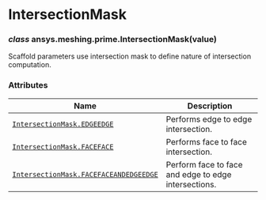 <!-- vale off -->

# IntersectionMask

<a id="ansys.meshing.prime.IntersectionMask"></a>

### *class* ansys.meshing.prime.IntersectionMask(value)

Scaffold parameters use intersection mask to define nature of intersection computation.

<!-- !! processed by numpydoc !! -->

### Attributes

| Name | Description |
|----------------------------------------------------------------------------------------------------------------------------------------------------------------|------------------------------------------------------|
| [`IntersectionMask.EDGEEDGE`](ansys.meshing.prime.IntersectionMask.EDGEEDGE.md#ansys.meshing.prime.IntersectionMask.EDGEEDGE)                                  | Performs edge to edge intersection.                  |
| [`IntersectionMask.FACEFACE`](ansys.meshing.prime.IntersectionMask.FACEFACE.md#ansys.meshing.prime.IntersectionMask.FACEFACE)                                  | Performs face to face intersection.                  |
| [`IntersectionMask.FACEFACEANDEDGEEDGE`](ansys.meshing.prime.IntersectionMask.FACEFACEANDEDGEEDGE.md#ansys.meshing.prime.IntersectionMask.FACEFACEANDEDGEEDGE) | Perform face to face and edge to edge intersections. |
<!-- vale on -->
